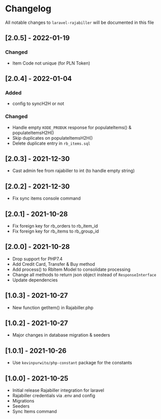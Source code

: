 # Changelog

All notable changes to `laravel-rajabiller` will be documented in this file

## [2.0.5] - 2022-01-19
### Changed
- Item Code not unique (for PLN Token)

## [2.0.4] - 2022-01-04
### Added
- config to syncH2H or not
### Changed
- Handle empty `KODE_PRODUK` response for populateItems() & populateItemsH2H()
- Skip duplicates on populateItemsH2H()
- Delete duplicate entry in `rb_items.sql`

## [2.0.3] - 2021-12-30
- Cast admin fee from rajabiller to int (to handle empty string)

## [2.0.2] - 2021-12-30
- Fix sync items console command

## [2.0.1] - 2021-10-28
- Fix foreign key for rb_orders to rb_item_id
- Fix foreign key for rb_items to rb_group_id

## [2.0.0] - 2021-10-28
- Drop support for PHP7.4
- Add Credit Card, Transfer & Buy method
- Add process() to RbItem Model to consolidate processing
- Change all methods to return json object instead of `ResponseInterface`
- Update dependencies

## [1.0.3] - 2021-10-27
- New function getItem() in Rajabiller.php

## [1.0.2] - 2021-10-27
- Major changes in database migration & seeders

## [1.0.1] - 2021-10-26
- Use `kevinpurwito/php-constant` package for the constants

## [1.0.0] - 2021-10-25
- Initial release Rajabiller integration for laravel
- Rajabiller credentials via .env and config
- Migrations
- Seeders
- Sync Items command
